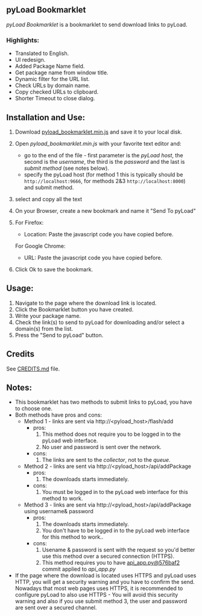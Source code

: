 pyLoad Bookmarklet
------------------
*pyLoad Bookmarklet* is a bookmarklet to send download links to pyLoad.

### Highlights:
- Translated to English.
- UI redesign.
- Added Package Name field.
- Get package name from window title.
- Dynamic filter for the URL list.
- Check URLs by domain name.
- Copy checked URLs to clipboard.
- Shorter Timeout to close dialog.

Installation and Use:
---------------------
1. Download [pyload_bookmarklet.min.js](https://raw.githubusercontent.com/pyload/bookmarklet/master/pyload_bookmarklet.min.js) and save it to your local disk.
2. Open *pyload_bookmarklet.min.js* with your favorite text editor and:
   - go to the end of the file - first parameter is the *pyLoad host*, the second is the *username*, the third is the *password* and the last is *submit method* (see notes below).
   - specify the pyLoad host (for method 1 this is typically should be `http://localhost:9666`, for methods 2&3 `http://localhost:8000`) and submit method.
3. select and copy all the text
4. On your Browser, create a new bookmark and name it "Send To pyLoad"
5. For Firefox:
   - Location: Paste the javascript code you have copied before.
   
   For Google Chrome:
   - URL: Paste the javascript code you have copied before.
6. Click Ok to save the bookmark.

Usage:
---------------------
1. Navigate to the page where the download link is located.
2. Click the Bookmarklet button you have created.
3. Write your package name.
4. Check the link(s) to send to pyLoad for downloading and/or select a domain(s) from the list.
5. Press the "Send to pyLoad" button.

Credits
-------
See [CREDITS.md](https://raw.githubusercontent.com/pyload/bookmarklet/master/CREDITS.md) file.

Notes:
------
- This bookmarklet has two methods to submit links to pyLoad, you have to choose one.
- Both methods have pros and cons:
  - Method 1 - links are sent via http://<pyload_host>/flash/add
    - pros:
      1. This method does not require you to be logged in to the pyLoad web interface.
      2. No user and password is sent over the network.
    - cons:
      1. The links are sent to the *collector*, not to the *queue*.
  - Method 2 - links are sent via http://<pyload_host>/api/addPackage
    - pros:
      1. The downloads starts immediately.
    - cons:
      1. You must be logged in to the pyLoad web interface for this method to work.
  - Method 3 - links are sent via http://<pyload_host>/api/addPackage using username& password
    - pros:
      1. The downloads starts immediately.
      1. You don't have to be logged in to the pyLoad web interface for this method to work..
    - cons:
      1. Usename & password is sent with the request so you'd better use this method over a secured connection (HTTPS).
      2. This method requires you to have [api_app.py@576baf2](https://github.com/pyload/pyload/commit/576baf2d66b9dd1b228f121df44ff01b45d732f4) commit applied to *api_app.py*
- If the page where the download is located uses HTTPS and pyLoad uses HTTP, you will get a security warning and you have to confirm the send.<br/>
Nowadays that most web pages uses HTTPS, it is recommended to configure pyLoad to also use HTTPS - You will avoid this security warning and also if you use submit method 3, the user and password are sent over a secured channel. 
